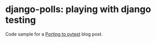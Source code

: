 # django-polls: playing with django testing

Code sample for a [Porting to pytest](https://dmerej.info/blog/post/porting-to-pytest-a-practical-example/) blog post.
